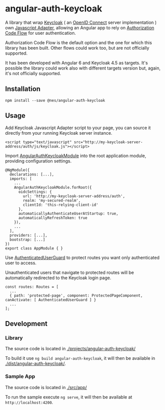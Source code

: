 # angular-auth-keycloak
A library that wrap [Keycloak](https://www.keycloak.org) ( an [OpenID Connect](https://openid.net/connect/) server implementation ) own [Javascript Adapter](https://www.keycloak.org/docs/latest/securing_apps/index.html#_javascript_adapter), allowing an Angular app to rely on [Authorization Code Flow](https://openid.net/specs/openid-connect-core-1_0.html#CodeFlowAuth) for user authentication.

Authorization Code Flow is the default option and the one for which this library has been built.
Other flows could work too, but are not officially supported.

It has been developed with Angular 6 and Keycloak 4.5 as targets.
It's possible the library could work also with different targets version but, again, it's not officially supported.

## Installation
```
npm install --save @nes/angular-auth-keycloak
```

## Usage
Add Keycloak Javascript Adapter script to your page, you can source it directly from your running Keycloak server instance.
```
<script type="text/javascript" src="http://my-keycloak-server-address/auth/js/keycloak.js"></script>
```
Import [AngularAuthKeycloakModule](projects/angular-auth-keycloak/src/lib/angular-auth-keycloak.module.ts) into the root application module, providing configuration settings.
```
@NgModule({
  declarations: [...],
  imports: [
    ...
    AngularAuthKeycloakModule.forRoot({
      oidcSettings: {
        url: 'http://my-keycloak-server-address/auth',
        realm: 'my-secured-realm',
        clientId: 'this-relying-client-id'
      },
      automaticallyAuthenticateUserAtStartup: true,
      automaticallyRefreshToken: true
    }),
    ...
  ],
  providers: [...],
  bootstrap: [...]
})
export class AppModule { }
```
Use [AuthenticatedUserGuard](projects/angular-auth-keycloak/src/lib/authenticated-user.guard.ts) to protect routes you want only authenticated user to access.

Unauthenticated users that navigate to protected routes will be automatically redirected to the Keycloak login page.
```
const routes: Routes = [
  ...
  { path: 'protected-page', component: ProtectedPageComponent, canActivate: [ AuthenticatedUserGuard ] }
  ...
];
```

## Development
### Library
The source code is located in [./projects/angular-auth-keycloak/](projects/angular-auth-keycloak)

To build it use `ng build angular-auth-keycloak`, it will then be available in [./dist/angular-auth-keycloak/](dist/angular-auth-keycloak).

### Sample App
The source code is located in [./src/app/](src/app)

To run the sample execute `ng serve`, it will then be available at `http://localhost:4200`.
